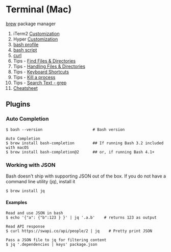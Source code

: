 # Terminal (Mac)

[brew](./../homebrew/README.md) package manager

1. iTerm2 [Customization](./customize-iterm2.md)
2. Hyper [Customization](./customize-hyper.md)
3. [bash profile](./bash-profile.md)
4. [bash script](./bash-script.md)
5. [curl](./curl.md)
6. Tips - [Find Files & Directories](./tips/find-files-directories.md)
7. Tips - [Handling Files & Directories](./tips/handling-files-directories.md)
8. Tips - [Keyboard Shortcuts](./tips/keyboard-shortcuts.md)
9. Tips - [Kill a process](./tips/kill-process.md)
10. Tips - [Search Text - grep](./tips/search-text-grep.md)
11. [Cheatsheet](./cheatsheet.md)

## Plugins

### Auto Completion

```
$ bash --version                      # Bash version

Auto Completion
$ brew install bash-completion        ## If running Bash 3.2 included with macOS
$ brew install bash-completion@2      ## or, if running Bash 4.1+
```

### Working with JSON

Bash doesn't ship with supporting JSON out of the box. If you do not have a command line utility \(jq\), install it

```
$ brew install jq
```

#### Examples

```
Read and use JSON in bash
$ echo '{"a": {"b":123 } }' | jq '.a.b'    # returns 123 as output

Read API response
$ curl https://swapi.co/api/people/2 | jq    # Pretty print JSON

Pass a JSON file to jq for filtering content
$ jq '.dependencies | keys' package.json
```
